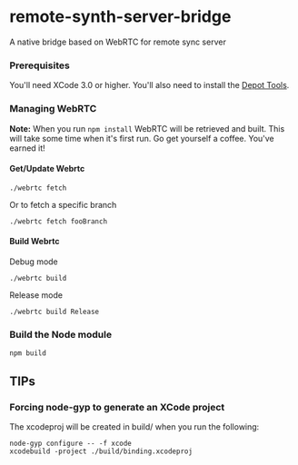 # remote-synth-server-bridge
A native bridge based on WebRTC for remote sync server


### Prerequisites

You'll need XCode 3.0 or higher. You'll also need to install the [Depot Tools](http://dev.chromium.org/developers/how-tos/install-depot-tools).

### Managing WebRTC

**Note:** When you run `npm install` WebRTC will be retrieved and built. This will take some time when it's first run. Go get yourself a coffee. You've earned it!

#### Get/Update Webrtc

```
./webrtc fetch
```

Or to fetch a specific branch
```
./webrtc fetch fooBranch
```

#### Build Webrtc

Debug mode
```
./webrtc build
```

Release mode
```
./webrtc build Release
```

### Build the Node module

```
npm build
```


## TIPs

### Forcing node-gyp to generate an XCode project

The xcodeproj will be created in build/ when you run the following:
```
node-gyp configure -- -f xcode
xcodebuild -project ./build/binding.xcodeproj
```
